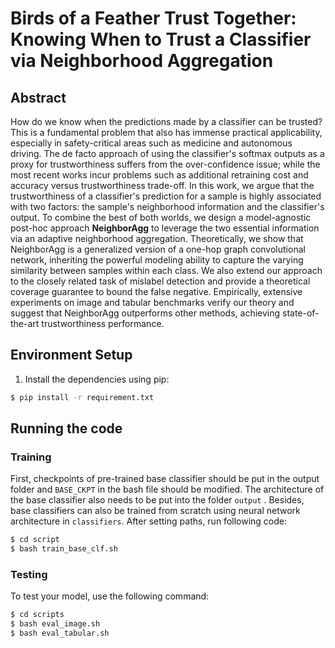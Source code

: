 # Birds of a Feather Trust Together: Knowing When to Trust a Classifier via Neighborhood Aggregation



## Abstract

How do we know when the predictions made by a classifier can be trusted? This is a fundamental problem that also has immense practical applicability, especially in safety-critical areas such as medicine and autonomous driving. The de facto approach of using the classifier's softmax outputs as a proxy for trustworthiness suffers from the over-confidence issue; while the most recent works incur problems such as additional retraining cost and accuracy versus trustworthiness trade-off. In this work, we argue that the trustworthiness of a classifier's prediction for a sample is highly associated with two factors: the sample's neighborhood information and the classifier's output. To combine the best of both worlds, we design a model-agnostic post-hoc approach **NeighborAgg** to leverage the two essential information via an adaptive neighborhood aggregation. Theoretically, we show that NeighborAgg is a generalized version of a one-hop graph convolutional network, inheriting the powerful modeling ability to capture the varying similarity between samples within each class. We also extend our approach to the closely related task of mislabel detection and provide a theoretical coverage guarantee to bound the false negative. Empirically, extensive experiments on image and tabular benchmarks verify our theory and suggest that NeighborAgg outperforms other methods, achieving state-of-the-art trustworthiness performance. 

## Environment Setup
1. Install the dependencies using pip:
```bash
$ pip install -r requirement.txt
```


## Running the code

### Training
First, checkpoints of pre-trained base classifier should be put in the output folder and `BASE_CKPT` in the bash file should be modified. 
The architecture of the base classifier also needs to be put into the folder `output` . 
Besides, base classifiers can also be trained from scratch using neural network architecture in `classifiers`. After setting paths, run following code:
```bash
$ cd script
$ bash train_base_clf.sh
```

### Testing
To test your model, use the following command:
```bash
$ cd scripts
$ bash eval_image.sh 
$ bash eval_tabular.sh
```
